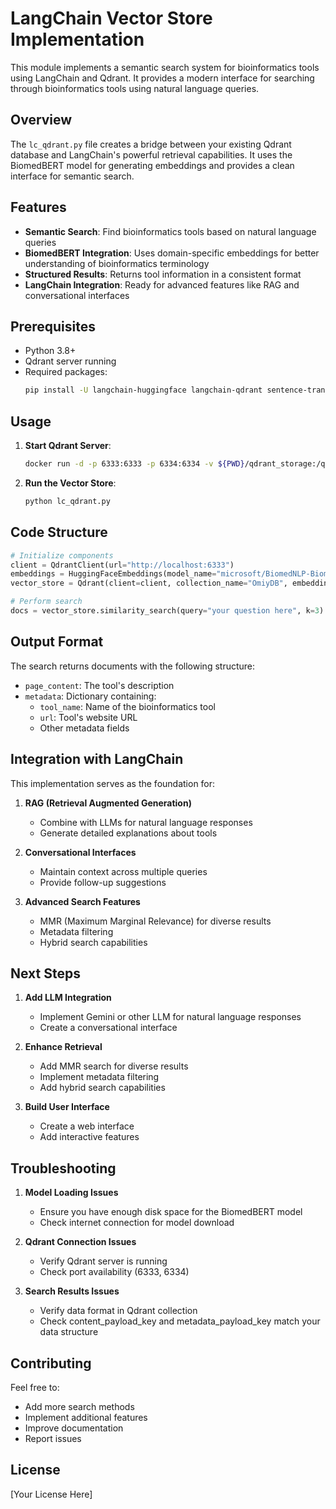 # LangChain Vector Store Implementation

This module implements a semantic search system for bioinformatics tools using LangChain and Qdrant. It provides a modern interface for searching through bioinformatics tools using natural language queries.

## Overview

The `lc_qdrant.py` file creates a bridge between your existing Qdrant database and LangChain's powerful retrieval capabilities. It uses the BiomedBERT model for generating embeddings and provides a clean interface for semantic search.

## Features

- **Semantic Search**: Find bioinformatics tools based on natural language queries
- **BiomedBERT Integration**: Uses domain-specific embeddings for better understanding of bioinformatics terminology
- **Structured Results**: Returns tool information in a consistent format
- **LangChain Integration**: Ready for advanced features like RAG and conversational interfaces

## Prerequisites

- Python 3.8+
- Qdrant server running
- Required packages:
  ```bash
  pip install -U langchain-huggingface langchain-qdrant sentence-transformers
  ```

## Usage

1. **Start Qdrant Server**:
   ```bash
   docker run -d -p 6333:6333 -p 6334:6334 -v ${PWD}/qdrant_storage:/qdrant/storage --name qdrant-bioinformatics qdrant/qdrant
   ```

2. **Run the Vector Store**:
   ```bash
   python lc_qdrant.py
   ```

## Code Structure

```python
# Initialize components
client = QdrantClient(url="http://localhost:6333")
embeddings = HuggingFaceEmbeddings(model_name="microsoft/BiomedNLP-BiomedBERT-base-uncased-abstract-fulltext")
vector_store = Qdrant(client=client, collection_name="OmiyDB", embeddings=embeddings)

# Perform search
docs = vector_store.similarity_search(query="your question here", k=3)
```

## Output Format

The search returns documents with the following structure:
- `page_content`: The tool's description
- `metadata`: Dictionary containing:
  - `tool_name`: Name of the bioinformatics tool
  - `url`: Tool's website URL
  - Other metadata fields

## Integration with LangChain

This implementation serves as the foundation for:
1. **RAG (Retrieval Augmented Generation)**
   - Combine with LLMs for natural language responses
   - Generate detailed explanations about tools

2. **Conversational Interfaces**
   - Maintain context across multiple queries
   - Provide follow-up suggestions

3. **Advanced Search Features**
   - MMR (Maximum Marginal Relevance) for diverse results
   - Metadata filtering
   - Hybrid search capabilities

## Next Steps

1. **Add LLM Integration**
   - Implement Gemini or other LLM for natural language responses
   - Create a conversational interface

2. **Enhance Retrieval**
   - Add MMR search for diverse results
   - Implement metadata filtering
   - Add hybrid search capabilities

3. **Build User Interface**
   - Create a web interface
   - Add interactive features

## Troubleshooting

1. **Model Loading Issues**
   - Ensure you have enough disk space for the BiomedBERT model
   - Check internet connection for model download

2. **Qdrant Connection Issues**
   - Verify Qdrant server is running
   - Check port availability (6333, 6334)

3. **Search Results Issues**
   - Verify data format in Qdrant collection
   - Check content_payload_key and metadata_payload_key match your data structure

## Contributing

Feel free to:
- Add more search methods
- Implement additional features
- Improve documentation
- Report issues

## License

[Your License Here] 